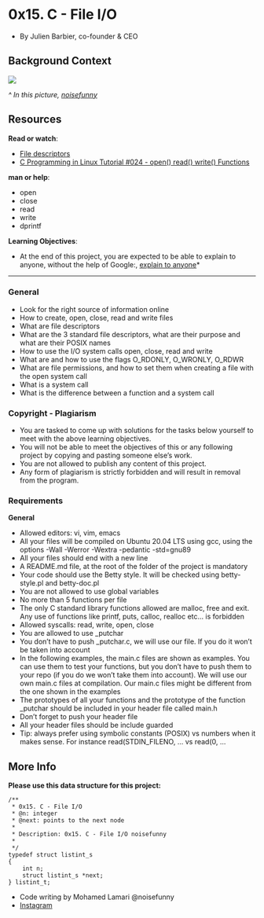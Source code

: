 0x15. C - File I/O
================

-   By Julien Barbier, co-founder & CEO

Background Context
------------------

![](https://www.icegif.com/wp-content/uploads/2022/04/icegif-422.gif)

*^ In this picture, [noisefunny](https://www.instagram.com/noisefunny/ "noisefunny")*

Resources
---------

**Read or watch**:

-   [File descriptors](https://intranet.alxswe.com/rltoken/Duva-9Fjyskt39R__Nnazg "File descriptors")
-   [C Programming in Linux Tutorial #024 - open() read() write() Functions](https://intranet.alxswe.com/rltoken/x05veqiLPSxXmJf9zTtCkQ "C Programming in Linux Tutorial #024 - open() read() write() Functions")

**man or help**:

-    open
-    close
-    read
-    write
-    dprintf

**Learning Objectives**:

-   At the end of this project, you are expected to be able to explain to anyone, without the help of Google:, [explain to anyone](https://intranet.alxswe.com/rltoken/kQg2-u-cAYxh6oJz2TWHWw "explain to anyone")*
------------

### General

-   Look for the right source of information online
-   How to create, open, close, read and write files
-   What are file descriptors
-   What are the 3 standard file descriptors, what are their purpose and what are their POSIX names
-   How to use the I/O system calls open, close, read and write
-   What are and how to use the flags O_RDONLY, O_WRONLY, O_RDWR
-   What are file permissions, and how to set them when creating a file with the open system call
-   What is a system call
-   What is the difference between a function and a system call
### Copyright - Plagiarism


-   You are tasked to come up with solutions for the tasks below yourself to meet with the above learning objectives.
-   You will not be able to meet the objectives of this or any following project by copying and pasting someone else’s work.
-   You are not allowed to publish any content of this project.
-   Any form of plagiarism is strictly forbidden and will result in removal from the program.

### Requirements

**General**

-   Allowed editors: vi, vim, emacs
-   All your files will be compiled on Ubuntu 20.04 LTS using gcc, using the options -Wall -Werror -Wextra -pedantic -std=gnu89
-   All your files should end with a new line
-   A README.md file, at the root of the folder of the project is mandatory
-   Your code should use the Betty style. It will be checked using betty-style.pl and betty-doc.pl
-   You are not allowed to use global variables
-   No more than 5 functions per file
-   The only C standard library functions allowed are malloc, free and exit. Any use of functions like printf, puts, calloc, realloc etc… is forbidden
-   Allowed syscalls: read, write, open, close
-   You are allowed to use _putchar
-   You don’t have to push _putchar.c, we will use our file. If you do it won’t be taken into account
-   In the following examples, the main.c files are shown as examples. You can use them to test your functions, but you don’t have to push them to your repo (if you do we won’t take them into account). We will use our own main.c files at compilation. Our main.c files might be different from the one shown in the examples
-   The prototypes of all your functions and the prototype of the function _putchar should be included in your header file called main.h
-   Don’t forget to push your header file
-   All your header files should be include guarded
-   Tip: always prefer using symbolic constants (POSIX) vs numbers when it makes sense. For instance read(STDIN_FILENO, ... vs read(0, ...




More Info
---------
**Please use this data structure for this project:**

```
/**
 * 0x15. C - File I/O
 * @n: integer
 * @next: points to the next node
 *
 * Description: 0x15. C - File I/O noisefunny
 * 
 */
typedef struct listint_s
{
    int n;
    struct listint_s *next;
} listint_t;
```

-   Code writing by Mohamed Lamari @noisefunny
-   [Instagram](https://www.instagram.com/noisefunny/)
